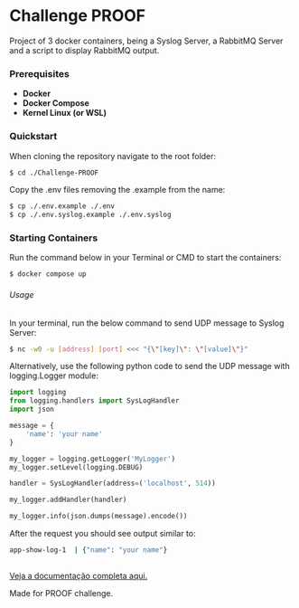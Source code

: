 # Challenge PROOF

Project of 3 docker containers, being a Syslog Server, a RabbitMQ Server and a script to display RabbitMQ output.


### Prerequisites
- **Docker**
- **Docker Compose**
- **Kernel Linux (or WSL)**

### Quickstart
When cloning the repository navigate to the root folder:
```bash
$ cd ./Challenge-PROOF
```
Copy the .env files removing the .example from the name:
```bash
$ cp ./.env.example ./.env
$ cp ./.env.syslog.example ./.env.syslog
```

### Starting Containers
Run the command below in your Terminal or CMD to start the containers:
```bash
$ docker compose up
```

###### Usage
In your terminal, run the below command to send UDP message to Syslog Server:
```bash
$ nc -w0 -u [address] [port] <<< "{\"[key]\": \"[value]\"}"
```
Alternatively, use the following python code to send the UDP message with logging.Logger module:
```python
import logging
from logging.handlers import SysLogHandler
import json

message = {
    'name': 'your name'
}

my_logger = logging.getLogger('MyLogger')
my_logger.setLevel(logging.DEBUG)

handler = SysLogHandler(address=('localhost', 514))

my_logger.addHandler(handler)

my_logger.info(json.dumps(message).encode())
```
After the request you should see output similar to:
```bash
app-show-log-1  | {"name": "your name"}
```

##
[Veja a documentação completa aqui.](https://github.com/ellizeurs/Challenge-PROOF/blob/master/DOCS.md)

Made for PROOF challenge.